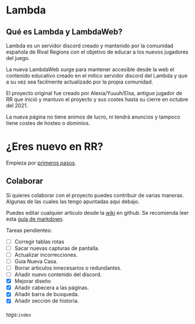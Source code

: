 # Lambda

## Qué es Lambda y LambdaWeb?

Lambda es un servidor discord creado y mantenido por la comunidad española de Rival Regions con el objetivo de educar a los nuevos jugadores del juego.

La nueva LambdaWeb surge para mantener accesible desde la web el contenido educativo creado en el mitico servidor discord del Lambda y que a su vez sea facilmente actualizado por la propia comunidad.

El proyecto original fue creado por Alexia/Yuuuh/Elsa, antiguo jugador de RR que inició y mantuvo el proyecto y sus costes hasta su cierre en octubre del 2021. 

La nueva página no tiene animos de lucro, ni tendrá anuncios y tampoco tiene costes de hosteo o dominios.

# ¿Eres nuevo en RR?
Empieza por [primeros pasos](./docs/Primeros-Pasos).

## Colaborar

Si quieres colaborar con el proyecto puedes contribuir de varias maneras. Algunas de las cuales las tengo apuntadas aqui debajo. 

Puedes editar cualquier articulo desde la [wiki](https://github.com/pbl0/lambda-rr/wiki) en github. Se recomienda leer esta [guía de markdown](https://docs.github.com/es/github/writing-on-github/getting-started-with-writing-and-formatting-on-github/basic-writing-and-formatting-syntax). 

Tareas pendientes:

- [ ] Corregir tablas rotas
- [ ] Sacar nuevas capturas de pantalla.
- [ ] Actualizar incorrecciones.
- [ ] Guia Nueva Casa.
- [ ] Borrar articulos innecesarios o redundantes.
- [ ] Añadir nuevo contenido del discord.
- [x] Mejorar diseño
- [x] Añadir cabecera a las páginas.
- [x] Añadir barra de busqueda.
- [x] Añadir sección de historia.

###### tags:`index`